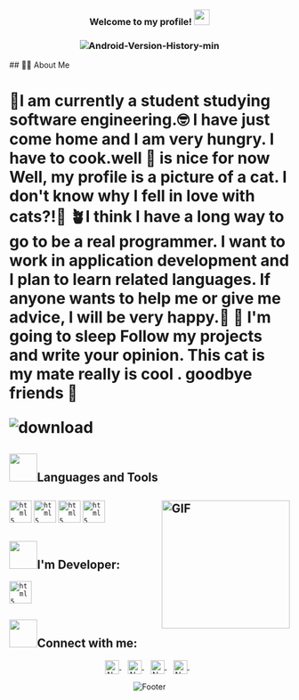 <h3 align="center">
  
  Welcome to my profile!
  <img src="https://media.giphy.com/media/hvRJCLFzcasrR4ia7z/giphy.gif" width="28">

</h3>
<h3 align="center">
  
 ![Android-Version-History-min](https://user-images.githubusercontent.com/125409221/234951563-c19fc94f-6c55-4b8f-bd20-15347a51171b.jpg)
  </h3>
## 👨‍💻 About Me
  
<h1><font style="vertical-align: inherit;"><font style="vertical-align: inherit;">🏢</font></font>I am currently a student studying software engineering.<font style="vertical-align: inherit;"><font style="vertical-align: inherit;">🤓</font></font></h>
<h>I have just come home and I am very hungry. I have to cook.well <font style="vertical-align: inherit;"><font style="vertical-align: inherit;">🍔</font></font> is nice for now</h>
<h>Well, my profile is a picture of a cat. I don't know why I fell in love with cats?!<font style="vertical-align: inherit;"><font style="vertical-align: inherit;">🤣</font></font></h>
<h><font style="vertical-align: inherit;"><font style="vertical-align: inherit;">🪴</font></font>I think I have a long way to go to be a real programmer. I want to work in application development and I plan to learn related languages. If anyone wants to help me or give me advice, I will be very happy.<font style="vertical-align: inherit;"><font style="vertical-align: inherit;">🌳</font></font></h>
<h> <font style="vertical-align: inherit;"><font style="vertical-align: inherit;">👻</font></font> I'm going to sleep Follow my projects and write your opinion. This cat is my mate really is cool . goodbye
friends <font style="vertical-align: inherit;"><font style="vertical-align: inherit;">🛌</font></font></h>



![download](https://user-images.githubusercontent.com/125409221/229837342-400ebba0-5632-4cab-96c0-59131347ffd2.gif) 



## <img src="https://media2.giphy.com/media/QssGEmpkyEOhBCb7e1/giphy.gif?cid=ecf05e47a0n3gi1bfqntqmob8g9aid1oyj2wr3ds3mg700bl&rid=giphy.gif" height="50px">Languages and Tools
## <img align="right" alt="GIF" height="230px" src="https://media.giphy.com/media/lP8xu5t2DLGG045H8F/giphy.gif"/>
<code><img title="Kotlin" alt="html5" width="40px" src="https://avasam.ir/assets/img/libs/avatars/5e860fe545601.jpg" /></code>
<code><img title="Java "   alt="html5" width="40px" src="https://123project.ir/wp-content/uploads/2022/09/download.png"/></code>
<code><img title="GitHub"   alt="html5" width="40px" src="https://adminesite.com/wp-content/uploads/2019/09/GitHub.png"/></code>
<code><img title="GitKraken"   alt="html5" width="40px" src="https://encrypted-tbn0.gstatic.com/images?q=tbn:ANd9GcS2BJtkUErLUJJqeqotL7CAb77J4Djxq88G7w&usqp=CAU"/></code>
## <img src="https://media2.giphy.com/media/QssGEmpkyEOhBCb7e1/giphy.gif?cid=ecf05e47a0n3gi1bfqntqmob8g9aid1oyj2wr3ds3mg700bl&rid=giphy.gif" height="50px">I'm Developer:
<code><img title="Kotlin" alt="html5" width="40px" src="https://elecomco.com/wp-content/uploads/2021/02/elecomco-com-android-logo-1.jpg" /></code>
</div>

<!-- <p align="center"> -->  
<!-- <img height="180em" src="https://github-readme-streak-stats.herokuapp.com?user=amirmalekian&theme=algolia&hide_border=true&date_format=M%20j%5B%2C%20Y%5D&border=0D1117" /> -->
<!-- </p> -->


## <img src='https://raw.githubusercontent.com/ShahriarShafin/ShahriarShafin/main/Assets/handshake.gif' height="50px">Connect with me:



<p align="center">
  <a href="2022naserahmadi@gmail.com" >
    <img align="center" alt="Naser Ahmadi | Gmail" width="25px" src="https://edent.github.io/SuperTinyIcons/images/svg/gmail.svg" />
  </a> &nbsp;&nbsp;
   <a href="https://eitaa.com/NrAi0818⁩" >
    <img align="center" alt="Naser Ahmadi | Eitta" width="25px" src="http://s7.picofile.com/file/8389773568/05.png" />
  </a> &nbsp;&nbsp;
    <a href="https://eitaa.com/NrAi0818⁩" >
    <img align="center" alt="Naser Ahmadi | Telegram" width="25px" src="https://www.jowhareh.com/images/Jowhareh/galleries_5/poster_f79f18b6-7477-41c7-8ef0-ba9ae48f501e.png" />
  </a> &nbsp;&nbsp;
    <a href="https://eitaa.com/NrAi0818⁩" >
    <img align="center" alt="Naser Ahmadi | Instagram" width="25px" src="https://www.roxo.ir/blog-panel/wp-content/uploads/2016/12/instagram-3.jpg" />
  </a> &nbsp;&nbsp;
  <p> 
 
<div align="center">
  <img src="https://readme-typing-svg.herokuapp.com?font=Dancing+Script&size=30&color=F38F02&center=true&vCenter=true&width=300&height=50&lines=Thanks+for+your+visit!;Have+a+nice+day!;" alt="Footer"></img>
  </div>
  

<!--
**NARI1108/NARI1108** is a ✨ _special_ ✨ repository because its `README.md` (this file) appears on your GitHub profile.

Here are some ideas to get you started:

- 🔭 I’m currently working on ...Android And JavaScript
- 🌱 I’m currently learning ...Android AND Javascript
- 👯 I’m looking to collaborate on ...with people
- 🤔 I’m looking for help with ...for your Projects
- 💬 Ask me about ... anything
- 📫 How to reach me: ...
- 😄 Pronouns: ...
- ⚡ Fun fact: ...lol
-->
